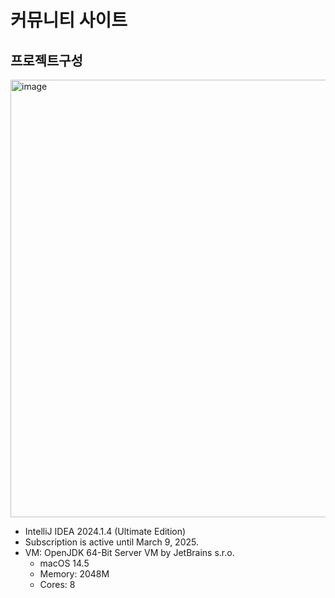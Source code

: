# 커뮤니티 사이트

## 프로젝트구성
<img width="700" alt="image" src="https://github.com/user-attachments/assets/6c2813fb-4168-434f-a20e-1711384bef20">

- IntelliJ IDEA 2024.1.4 (Ultimate Edition)
- Subscription is active until March 9, 2025.
- VM: OpenJDK 64-Bit Server VM by JetBrains s.r.o.
    * macOS 14.5
    * Memory: 2048M
    * Cores: 8



